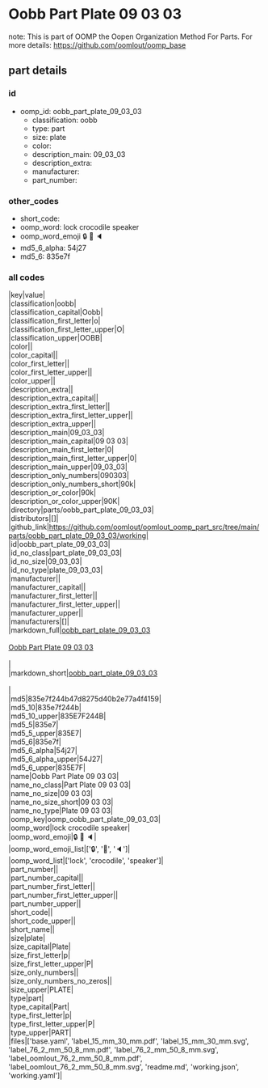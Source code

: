 # Oobb Part Plate 09 03 03  

note: This is part of OOMP the Oopen Organization Method For Parts. For more details: https://github.com/oomlout/oomp_base

##  part details





### id
* oomp_id: oobb_part_plate_09_03_03
  * classification: oobb
  * type: part
  * size: plate
  * color: 
  * description_main: 09_03_03
  * description_extra: 
  * manufacturer: 
  * part_number: 

### other_codes
* short_code: 
* oomp_word: lock crocodile speaker
* oomp_word_emoji :lock: :crocodile: :speaker:
* md5_6_alpha: 54j27
* md5_6: 835e7f

### all codes 
|key|value|  
|classification|oobb|  
|classification_capital|Oobb|  
|classification_first_letter|o|  
|classification_first_letter_upper|O|  
|classification_upper|OOBB|  
|color||  
|color_capital||  
|color_first_letter||  
|color_first_letter_upper||  
|color_upper||  
|description_extra||  
|description_extra_capital||  
|description_extra_first_letter||  
|description_extra_first_letter_upper||  
|description_extra_upper||  
|description_main|09_03_03|  
|description_main_capital|09 03 03|  
|description_main_first_letter|0|  
|description_main_first_letter_upper|0|  
|description_main_upper|09_03_03|  
|description_only_numbers|090303|  
|description_only_numbers_short|90k|  
|description_or_color|90k|  
|description_or_color_upper|90K|  
|directory|parts/oobb_part_plate_09_03_03|  
|distributors|[]|  
|github_link|https://github.com/oomlout/oomlout_oomp_part_src/tree/main/parts/oobb_part_plate_09_03_03/working|  
|id|oobb_part_plate_09_03_03|  
|id_no_class|part_plate_09_03_03|  
|id_no_size|09_03_03|  
|id_no_type|plate_09_03_03|  
|manufacturer||  
|manufacturer_capital||  
|manufacturer_first_letter||  
|manufacturer_first_letter_upper||  
|manufacturer_upper||  
|manufacturers|[]|  
|markdown_full|[oobb_part_plate_09_03_03](https://github.com/oomlout/oomlout_oomp_part_src/tree/main/parts/oobb_part_plate_09_03_03/working)<br>[](https://github.com/oomlout/oomlout_oomp_part_src/tree/main/parts/oobb_part_plate_09_03_03/working)<br>[Oobb Part Plate 09 03 03](https://github.com/oomlout/oomlout_oomp_part_src/tree/main/parts/oobb_part_plate_09_03_03/working)<br><br>|  
|markdown_short|[oobb_part_plate_09_03_03](https://github.com/oomlout/oomlout_oomp_part_src/tree/main/parts/oobb_part_plate_09_03_03/working)<br><br>|  
|md5|835e7f244b47d8275d40b2e77a4f4159|  
|md5_10|835e7f244b|  
|md5_10_upper|835E7F244B|  
|md5_5|835e7|  
|md5_5_upper|835E7|  
|md5_6|835e7f|  
|md5_6_alpha|54j27|  
|md5_6_alpha_upper|54J27|  
|md5_6_upper|835E7F|  
|name|Oobb Part Plate 09 03 03|  
|name_no_class|Part Plate 09 03 03|  
|name_no_size|09 03 03|  
|name_no_size_short|09 03 03|  
|name_no_type|Plate 09 03 03|  
|oomp_key|oomp_oobb_part_plate_09_03_03|  
|oomp_word|lock crocodile speaker|  
|oomp_word_emoji|:lock: :crocodile: :speaker:|  
|oomp_word_emoji_list|[':lock:', ':crocodile:', ':speaker:']|  
|oomp_word_list|['lock', 'crocodile', 'speaker']|  
|part_number||  
|part_number_capital||  
|part_number_first_letter||  
|part_number_first_letter_upper||  
|part_number_upper||  
|short_code||  
|short_code_upper||  
|short_name||  
|size|plate|  
|size_capital|Plate|  
|size_first_letter|p|  
|size_first_letter_upper|P|  
|size_only_numbers||  
|size_only_numbers_no_zeros||  
|size_upper|PLATE|  
|type|part|  
|type_capital|Part|  
|type_first_letter|p|  
|type_first_letter_upper|P|  
|type_upper|PART|  
|files|['base.yaml', 'label_15_mm_30_mm.pdf', 'label_15_mm_30_mm.svg', 'label_76_2_mm_50_8_mm.pdf', 'label_76_2_mm_50_8_mm.svg', 'label_oomlout_76_2_mm_50_8_mm.pdf', 'label_oomlout_76_2_mm_50_8_mm.svg', 'readme.md', 'working.json', 'working.yaml']|  
